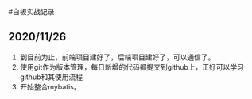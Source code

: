 #白板实战记录                 
## 2020/11/26
1. 到目前为止，前端项目建好了，后端项目建好了，可以通信了。
2. 使用git作为版本管理，每日新增的代码都提交到github上，正好可以学习github和其使用流程
3. 开始整合mybatis。
